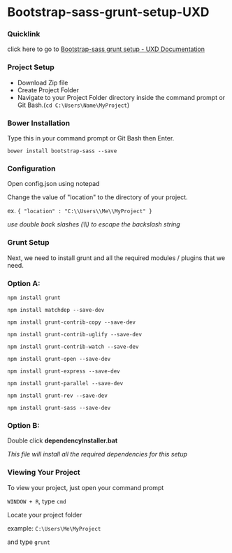 # Bootstrap-sass-grunt-setup-UXD
### Quicklink

click here to go to [Bootstrap-sass grunt setup - UXD Documentation](http://iv3soj.github.io/Bootstrap-sass-grunt-setup-UXD/)

### Project Setup

* Download Zip file
* Create Project Folder 
* Navigate to your Project Folder directory inside the command prompt or Git Bash.(`cd C:\Users\Name\MyProject`)

### Bower Installation

Type this in your command prompt or Git Bash then Enter.

`bower install bootstrap-sass --save`

### Configuration

Open config.json using notepad

Change the value of "location" to the directory of your project.

ex. `{ "location" : "C:\\Users\\Me\\MyProject" }`

*use double back slashes (\\\\) to escape the backslash string*

### Grunt Setup

Next, we need to install grunt and all the required modules / plugins that we need.

### Option A:

`npm install grunt`

`npm install matchdep --save-dev`

`npm install grunt-contrib-copy --save-dev`

`npm install grunt-contrib-uglify --save-dev`

`npm install grunt-contrib-watch --save-dev`

`npm install grunt-open --save-dev`

`npm install grunt-express --save-dev`

`npm install grunt-parallel --save-dev`

`npm install grunt-rev --save-dev`

`npm install grunt-sass --save-dev`

### Option B:

Double click **dependencyInstaller.bat**

*This file will install all the required dependencies for this setup* 


### Viewing Your Project

To view your project, just open your command prompt

`WINDOW + R`, type `cmd`

Locate your project folder

example: `C:\Users\Me\MyProject`

and type `grunt`